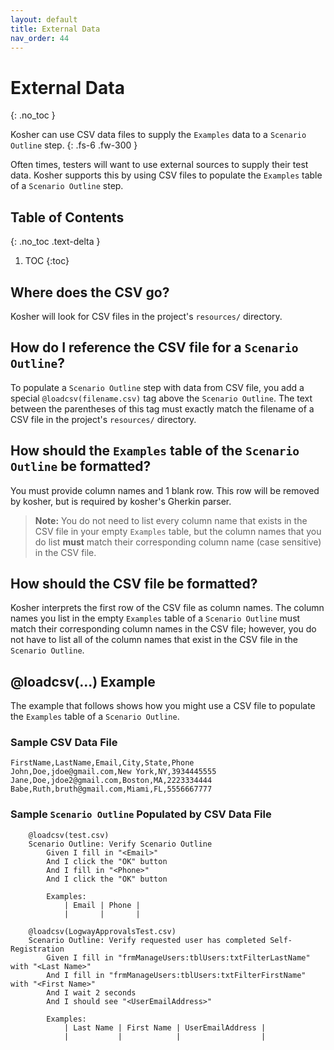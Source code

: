 ```yaml
---
layout: default
title: External Data 
nav_order: 44
---
```


# External Data
{: .no_toc }

Kosher can use CSV data files to supply the `Examples` data to a `Scenario Outline` step.
{: .fs-6 .fw-300 }

Often times, testers will want to use external sources to supply their test data. Kosher supports this by using CSV files to populate the `Examples` table
of a `Scenario Outline` step.

## Table of Contents
{: .no_toc .text-delta }

1. TOC
{:toc}

## Where does the CSV go?
Kosher will look for CSV files in the project's `resources/` directory.

## How do I reference the CSV file for a `Scenario Outline`?
To populate a `Scenario Outline` step with data from CSV file, you add a special `@loadcsv(filename.csv)` tag above the `Scenario Outline`. The text between
the parentheses of this tag must exactly match the filename of a CSV file in the project's `resources/` directory.

## How should the `Examples` table of the `Scenario Outline` be formatted?
You must provide column names and 1 blank row. This row will be removed by kosher, but is required by kosher's Gherkin parser.

> **Note:** You do not need to list every column name that exists in the CSV file in your empty `Examples` table, but the column names that you do list **must**
match their corresponding column name (case sensitive) in the CSV file.

## How should the CSV file be formatted?
Kosher interprets the first row of the CSV file as column names. The column names you list in the empty `Examples` table of a `Scenario Outline` must match their
corresponding column names in the CSV file; however, you do not have to list all of the column names that exist in the CSV file in the `Scenario Outline`.

## @loadcsv(...) Example
The example that follows shows how you might use a CSV file to populate the `Examples` table of a `Scenario Outline`.

### Sample CSV Data File
```csv
FirstName,LastName,Email,City,State,Phone
John,Doe,jdoe@gmail.com,New York,NY,3934445555
Jane,Doe,jdoe2@gmail.com,Boston,MA,2223334444
Babe,Ruth,bruth@gmail.com,Miami,FL,5556667777
```

### Sample `Scenario Outline` Populated by CSV Data File
```gherkin
    @loadcsv(test.csv)
    Scenario Outline: Verify Scenario Outline
        Given I fill in "<Email>" 
        And I click the "OK" button
        And I fill in "<Phone>"
        And I click the "OK" button

        Examples:
            | Email | Phone |
            |       |       |

    @loadcsv(LogwayApprovalsTest.csv)
    Scenario Outline: Verify requested user has completed Self-Registration
        Given I fill in "frmManageUsers:tblUsers:txtFilterLastName" with "<Last Name>"
        And I fill in "frmManageUsers:tblUsers:txtFilterFirstName" with "<First Name>"
        And I wait 2 seconds
        And I should see "<UserEmailAddress>"

        Examples:
            | Last Name | First Name | UserEmailAddress |
            |           |            |                  |
```